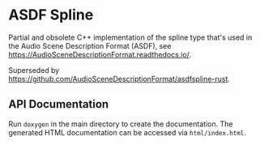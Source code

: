 ASDF Spline
===========

Partial and obsolete C++ implementation of the spline type that's used in the
Audio Scene Description Format (ASDF),
see https://AudioSceneDescriptionFormat.readthedocs.io/.

Superseded by https://github.com/AudioSceneDescriptionFormat/asdfspline-rust.

API Documentation
-----------------

Run `doxygen` in the main directory to create the documentation.
The generated HTML documentation can be accessed via `html/index.html`.
